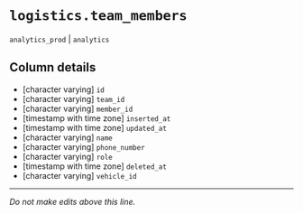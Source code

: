 # `logistics.team_members`
`analytics_prod` | `analytics`

## Column details
* [character varying] `id`
* [character varying] `team_id`
* [character varying] `member_id`
* [timestamp with time zone] `inserted_at`
* [timestamp with time zone] `updated_at`
* [character varying] `name`
* [character varying] `phone_number`
* [character varying] `role`
* [timestamp with time zone] `deleted_at`
* [character varying] `vehicle_id`

-------------------------------------------------------------------------------
*Do not make edits above this line.*
